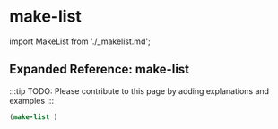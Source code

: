 # make-list

import MakeList from './_makelist.md';

<MakeList />

## Expanded Reference: make-list

:::tip
TODO: Please contribute to this page by adding explanations and examples
:::

```lisp
(make-list )
```
